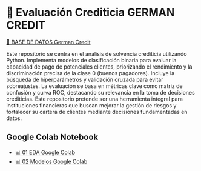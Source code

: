 # 📘 Evaluación Crediticia GERMAN CREDIT 

[🔗 BASE DE DATOS German Credit](https://docs.google.com/spreadsheets/d/e/2PACX-1vTnQU_6-nvfQXYiT5a5tInehYd3yamEN2DinJcpyUf2QCCtLKdZAnPRuyeEi_WGs2WVvwvymRz4f4hU/pubhtml)

Este repositorio se centra en el análisis de solvencia crediticia utilizando Python. Implementa modelos de clasificación binaria para evaluar la capacidad de pago de potenciales clientes, priorizando el rendimiento y la discriminación precisa de la clase 0 (buenos pagadores). Incluye la búsqueda de hiperparámetros y validación cruzada para evitar sobreajustes. La evaluación se basa en métricas clave como matriz de confusión y curva ROC, destacando su relevancia en la toma de decisiones crediticias. Este repositorio pretende ser una herramienta integral para instituciones financieras que buscan mejorar la gestión de riesgos y fortalecer su cartera de clientes mediante decisiones fundamentadas en datos.

## Google Colab Notebook

+ [📊 01 EDA Google Colab](https://colab.research.google.com/drive/1TZdhydaCFKQMucObRd6s4TTsuXUL6uDH)
+ [📊 02 Modelos Google Colab](https://colab.research.google.com/drive/14pm1wwqcyQ2alljKoWo6dKDr2zJ5ara_)
